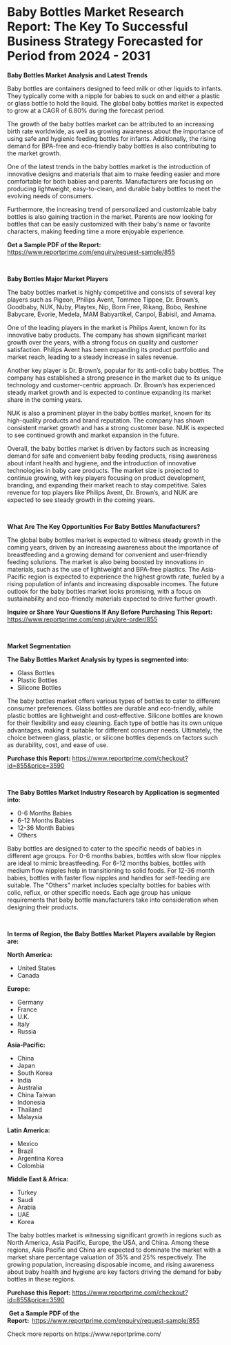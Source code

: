 <p><h1>Baby Bottles Market Research Report: The Key To Successful Business Strategy Forecasted for Period from 2024 - 2031</h1></p><p><strong>Baby Bottles Market Analysis and Latest Trends</strong></p>
<p><p>Baby bottles are containers designed to feed milk or other liquids to infants. They typically come with a nipple for babies to suck on and either a plastic or glass bottle to hold the liquid. The global baby bottles market is expected to grow at a CAGR of 6.80% during the forecast period.</p><p>The growth of the baby bottles market can be attributed to an increasing birth rate worldwide, as well as growing awareness about the importance of using safe and hygienic feeding bottles for infants. Additionally, the rising demand for BPA-free and eco-friendly baby bottles is also contributing to the market growth.</p><p>One of the latest trends in the baby bottles market is the introduction of innovative designs and materials that aim to make feeding easier and more comfortable for both babies and parents. Manufacturers are focusing on producing lightweight, easy-to-clean, and durable baby bottles to meet the evolving needs of consumers.</p><p>Furthermore, the increasing trend of personalized and customizable baby bottles is also gaining traction in the market. Parents are now looking for bottles that can be easily customized with their baby's name or favorite characters, making feeding time a more enjoyable experience.</p></p>
<p><strong>Get a Sample PDF of the Report:&nbsp;</strong> <a href="https://www.reportprime.com/enquiry/request-sample/855">https://www.reportprime.com/enquiry/request-sample/855</a></p>
<p>&nbsp;</p>
<p><strong>Baby Bottles Major Market Players</strong></p>
<p><p>The baby bottles market is highly competitive and consists of several key players such as Pigeon, Philips Avent, Tommee Tippee, Dr. Brown’s, Goodbaby, NUK, Nuby, Playtex, Nip, Born Free, Rikang, Bobo, Reshine Babycare, Evorie, Medela, MAM Babyartikel, Canpol, Babisil, and Amama.</p><p>One of the leading players in the market is Philips Avent, known for its innovative baby products. The company has shown significant market growth over the years, with a strong focus on quality and customer satisfaction. Philips Avent has been expanding its product portfolio and market reach, leading to a steady increase in sales revenue.</p><p>Another key player is Dr. Brown’s, popular for its anti-colic baby bottles. The company has established a strong presence in the market due to its unique technology and customer-centric approach. Dr. Brown’s has experienced steady market growth and is expected to continue expanding its market share in the coming years.</p><p>NUK is also a prominent player in the baby bottles market, known for its high-quality products and brand reputation. The company has shown consistent market growth and has a strong customer base. NUK is expected to see continued growth and market expansion in the future.</p><p>Overall, the baby bottles market is driven by factors such as increasing demand for safe and convenient baby feeding products, rising awareness about infant health and hygiene, and the introduction of innovative technologies in baby care products. The market size is projected to continue growing, with key players focusing on product development, branding, and expanding their market reach to stay competitive. Sales revenue for top players like Philips Avent, Dr. Brown’s, and NUK are expected to see steady growth in the coming years.</p></p>
<p>&nbsp;</p>
<p><strong>What Are The Key Opportunities For Baby Bottles Manufacturers?</strong></p>
<p><p>The global baby bottles market is expected to witness steady growth in the coming years, driven by an increasing awareness about the importance of breastfeeding and a growing demand for convenient and user-friendly feeding solutions. The market is also being boosted by innovations in materials, such as the use of lightweight and BPA-free plastics. The Asia-Pacific region is expected to experience the highest growth rate, fueled by a rising population of infants and increasing disposable incomes. The future outlook for the baby bottles market looks promising, with a focus on sustainability and eco-friendly materials expected to drive further growth.</p></p>
<p><strong>Inquire or Share Your Questions If Any Before Purchasing This Report:</strong> <a href="https://www.reportprime.com/enquiry/pre-order/855">https://www.reportprime.com/enquiry/pre-order/855</a></p>
<p>&nbsp;</p>
<p><strong>Market Segmentation</strong></p>
<p><strong>The Baby Bottles Market Analysis by types is segmented into:</strong></p>
<p><ul><li>Glass Bottles</li><li>Plastic Bottles</li><li>Silicone Bottles</li></ul></p>
<p><p>The baby bottles market offers various types of bottles to cater to different consumer preferences. Glass bottles are durable and eco-friendly, while plastic bottles are lightweight and cost-effective. Silicone bottles are known for their flexibility and easy cleaning. Each type of bottle has its own unique advantages, making it suitable for different consumer needs. Ultimately, the choice between glass, plastic, or silicone bottles depends on factors such as durability, cost, and ease of use.</p></p>
<p><strong>Purchase this Report:&nbsp;</strong><a href="https://www.reportprime.com/checkout?id=855&price=3590">https://www.reportprime.com/checkout?id=855&price=3590</a></p>
<p>&nbsp;</p>
<p><strong>The Baby Bottles Market Industry Research by Application is segmented into:</strong></p>
<p><ul><li>0-6 Months Babies</li><li>6-12 Months Babies</li><li>12-36 Month Babies</li><li>Others</li></ul></p>
<p><p>Baby bottles are designed to cater to the specific needs of babies in different age groups. For 0-6 months babies, bottles with slow flow nipples are ideal to mimic breastfeeding. For 6-12 months babies, bottles with medium flow nipples help in transitioning to solid foods. For 12-36 month babies, bottles with faster flow nipples and handles for self-feeding are suitable. The "Others" market includes specialty bottles for babies with colic, reflux, or other specific needs. Each age group has unique requirements that baby bottle manufacturers take into consideration when designing their products.</p></p>
<p>&nbsp;</p>
<p><strong>In terms of Region, the Baby Bottles Market Players available by Region are:</strong></p>
<p>
    <p> <strong> North America: </strong>
        <ul>
            <li>United States</li>
            <li>Canada</li>
        </ul>
        </p> 
    <p> <strong> Europe: </strong>
        <ul>
            <li>Germany</li>
            <li>France</li>
            <li>U.K.</li>
            <li>Italy</li>
            <li>Russia</li>
        </ul>
        </p> 
    <p> <strong> Asia-Pacific: </strong>
        <ul>
            <li>China</li>
            <li>Japan</li>
            <li>South Korea</li>
            <li>India</li>
            <li>Australia</li>
            <li>China Taiwan</li>
            <li>Indonesia</li>
            <li>Thailand</li>
            <li>Malaysia</li>
        </ul>
        </p> 
    <p> <strong> Latin America: </strong>
        <ul>
            <li>Mexico</li>
            <li>Brazil</li>
            <li>Argentina Korea</li>
            <li>Colombia</li>
        </ul>
        </p> 
    <p> <strong> Middle East & Africa: </strong>
        <ul>
            <li>Turkey</li>
            <li>Saudi</li>
            <li>Arabia</li>
            <li>UAE</li>
            <li>Korea</li>
        </ul>
    </p>
    </p>
<p><p>The baby bottles market is witnessing significant growth in regions such as North America, Asia Pacific, Europe, the USA, and China. Among these regions, Asia Pacific and China are expected to dominate the market with a market share percentage valuation of 35% and 25% respectively. The growing population, increasing disposable income, and rising awareness about baby health and hygiene are key factors driving the demand for baby bottles in these regions.</p></p>
<p><strong>Purchase this Report: </strong><a href="https://www.reportprime.com/checkout?id=855&price=3590">https://www.reportprime.com/checkout?id=855&price=3590</a></p>
<p>&nbsp;<strong>Get a Sample PDF of the Report:&nbsp;&nbsp;</strong><a href="https://www.reportprime.com/enquiry/request-sample/855">https://www.reportprime.com/enquiry/request-sample/855</a></p>
<p><strong></strong></p>
<p>Check more reports on https://www.reportprime.com/</p>